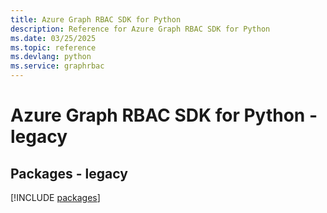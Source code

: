 ```yaml
---
title: Azure Graph RBAC SDK for Python
description: Reference for Azure Graph RBAC SDK for Python
ms.date: 03/25/2025
ms.topic: reference
ms.devlang: python
ms.service: graphrbac
---
```

# Azure Graph RBAC SDK for Python - legacy
## Packages - legacy
[!INCLUDE [packages](graph-rbac-index.md)]